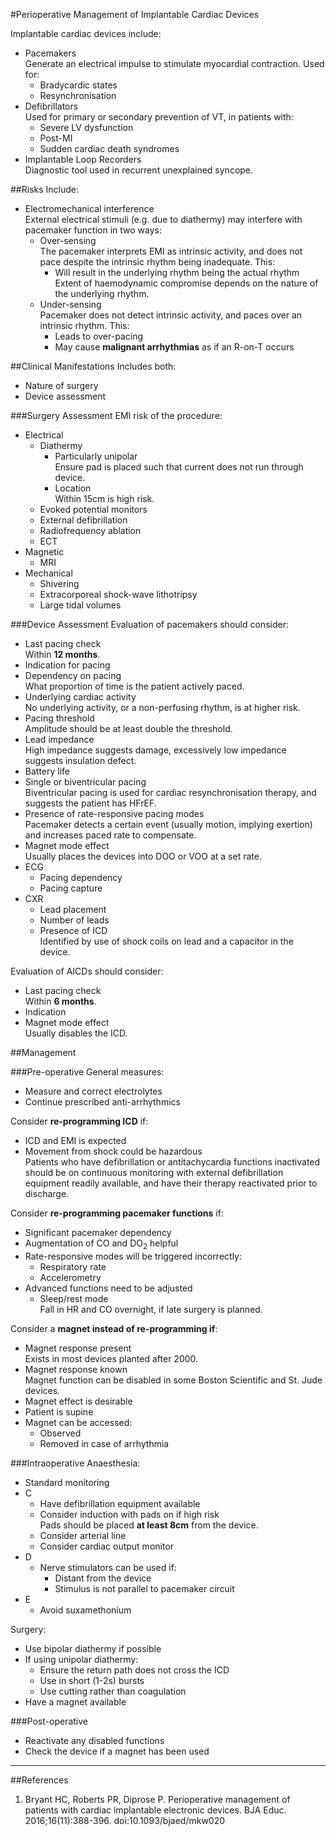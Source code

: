 #Perioperative Management of Implantable Cardiac Devices

Implantable cardiac devices include:
* Pacemakers  
Generate an electrical impulse to stimulate myocardial contraction. Used for:
	* Bradycardic states
	* Resynchronisation
* Defibrillators  
Used for primary or secondary prevention of VT, in patients with:
	* Severe LV dysfunction
	* Post-MI
	* Sudden cardiac death syndromes
* Implantable Loop Recorders  
Diagnostic tool used in recurrent unexplained syncope.

##Risks
Include:
* Electromechanical interference  
External electrical stimuli (e.g. due to diathermy) may interfere with pacemaker function in two ways:
	* Over-sensing  
	The pacemaker interprets EMI as intrinsic activity, and does not pace despite the intrinsic rhythm being inadequate. This:
		* Will result in the underlying rhythm being the actual rhythm  
		Extent of haemodynamic compromise depends on the nature of the underlying rhythm.
	* Under-sensing  
	Pacemaker does not detect intrinsic activity, and paces over an intrinsic rhythm. This:
		* Leads to over-pacing
		* May cause **malignant arrhythmias** as if an R-on-T occurs


##Clinical Manifestations
Includes both:
* Nature of surgery
* Device assessment

###Surgery Assessment
EMI risk of the procedure:
* Electrical
	* Diathermy
		* Particularly unipolar  
		Ensure pad is placed such that current does not run through device.
		* Location  
		Within 15cm is high risk.
	* Evoked potential monitors
	* External defibrillation
	* Radiofrequency ablation
	* ECT
* Magnetic
	* MRI
* Mechanical
	* Shivering
	* Extracorporeal shock-wave lithotripsy
	* Large tidal volumes

###Device Assessment
Evaluation of pacemakers should consider:
* Last pacing check  
Within **12 months**.
* Indication for pacing
* Dependency on pacing  
What proportion of time is the patient actively paced.
* Underlying cardiac activity  
No underlying activity, or a non-perfusing rhythm, is at higher risk.
* Pacing threshold  
Amplitude should be at least double the threshold.
* Lead impedance  
High impedance suggests damage, excessively low impedance suggests insulation defect.
* Battery life
* Single or biventricular pacing  
Biventricular pacing is used for cardiac resynchronisation therapy, and suggests the patient has HFrEF.
* Presence of rate-responsive pacing modes  
Pacemaker detects a certain event (usually motion, implying exertion) and increases paced rate to compensate.
* Magnet mode effect  
Usually places the devices into DOO or VOO at a set rate.
* ECG
	* Pacing dependency
	* Pacing capture
* CXR
	* Lead placement
	* Number of leads
	* Presence of ICD  
	Identified by use of shock coils on lead and a capacitor in the device.


Evaluation of AICDs should consider:
* Last pacing check  
Within **6 months**.
* Indication
* Magnet mode effect  
Usually disables the ICD.



##Management


###Pre-operative
General measures:
* Measure and correct electrolytes
* Continue prescribed anti-arrhythmics


Consider **re-programming ICD** if:
* ICD and EMI is expected
* Movement from shock could be hazardous  
Patients who have defibrillation or antitachycardia functions inactivated should be on continuous monitoring with external defibrillation equipment readily available, and have their therapy reactivated prior to discharge.



Consider **re-programming pacemaker functions** if:
* Significant pacemaker dependency
* Augmentation of CO and DO<sub>2</sub> helpful
* Rate-responsive modes will be triggered incorrectly:
	* Respiratory rate
	* Accelerometry
* Advanced functions need to be adjusted
	* Sleep/rest mode  
	Fall in HR and CO overnight, if late surgery is planned.


Consider a **magnet instead of re-programming if**:
* Magnet response present  
Exists in most devices planted after 2000.
* Magnet response known  
Magnet function can be disabled in some Boston Scientific and St. Jude devices.
* Magnet effect is desirable
* Patient is supine
* Magnet can be accessed:
	* Observed
	* Removed in case of arrhythmia


###Intraoperative
Anaesthesia:
* Standard monitoring
* C
	* Have defibrillation equipment available
	* Consider induction with pads on if high risk  
	Pads should be placed **at least 8cm** from the device.
	* Consider arterial line
	* Consider cardiac output monitor
* D
	* Nerve stimulators can be used if:
		* Distant from the device
		* Stimulus is not parallel to pacemaker circuit
* E
	* Avoid suxamethonium


Surgery:
* Use bipolar diathermy if possible
* If using unipolar diathermy:
	* Ensure the return path does not cross the ICD
	* Use in short (1-2s) bursts
	* Use cutting rather than coagulation
* Have a magnet available


###Post-operative
* Reactivate any disabled functions
* Check the device if a magnet has been used

---
##References
1. Bryant HC, Roberts PR, Diprose P. Perioperative management of patients with cardiac implantable electronic devices. BJA Educ. 2016;16(11):388-396. doi:10.1093/bjaed/mkw020
